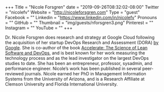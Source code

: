 +++
Title = "Nicole Forsgren"
date = "2019-09-26T08:32:02-08:00"
Twitter = "nicolefv"
Website = "http://nicoleforsgren.com"
Type = "guest"
Facebook = ""
Linkedin = "https://www.linkedin.com/in/nicolefv"
Pronouns = ""
GitHub = ""
Thumbnail = "img/guests/nforsgren3.png"
Pinterest = ""
Instagram = ""
YouTube = ""
+++

Dr. Nicole Forsgren does research and strategy at Google Cloud following the acquisition of her startup DevOps Research and Assessment (DORA) [by Google](https://devops-research.com/2018/12/dora-joins-google-cloud/). She is co-author of the book [Accelerate: The Science of Lean Software and DevOps](https://www.amazon.com/Accelerate-Software-Performing-Technology-Organizations-ebook/dp/B07B9F83WM), and is best known for her work measuring the technology process and as the lead investigator on the largest DevOps studies to date. She has been an entrepreneur, professor, sysadmin, and performance engineer. Nicole’s work has been published in several peer-reviewed journals. Nicole earned her PhD in Management Information Systems from the University of Arizona, and is a Research Affiliate at Clemson University and Florida International University.
